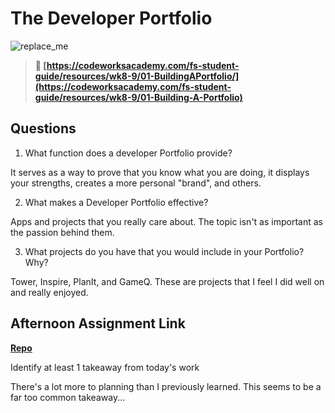 # The Developer Portfolio

![replace_me](https://codeworks.blob.core.windows.net/public/assets/img/illustrations/placeholder.svg)

> **📖 [https://codeworksacademy.com/fs-student-guide/resources/wk8-9/01-BuildingAPortfolio/](https://codeworksacademy.com/fs-student-guide/resources/wk8-9/01-Building-A-Portfolio)**

## Questions

1. What function does a developer Portfolio provide?

It serves as a way to prove that you know what you are doing, it displays your strengths, creates a more personal "brand", and others.

2. What makes a Developer Portfolio effective?

Apps and projects that you really care about. The topic isn't as important as the passion behind them.

3. What projects do you have that you would include in your Portfolio? Why?

Tower, Inspire, PlanIt, and GameQ. These are projects that I feel I did well on and really enjoyed. 

## Afternoon Assignment Link

**[Repo](https://github.com/Ethan-Johnson17/<ASSIGNMENT_REPO>)**

Identify at least 1 takeaway from today's work

There's a lot more to planning than I previously learned. This seems to be a far too common takeaway...